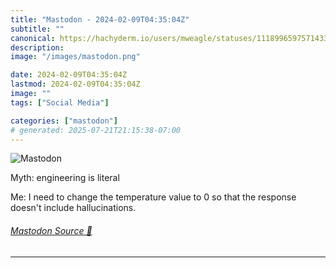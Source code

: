 ```yaml
---
title: "Mastodon - 2024-02-09T04:35:04Z"
subtitle: ""
canonical: https://hachyderm.io/users/mweagle/statuses/111899659757143328
description:
image: "/images/mastodon.png"

date: 2024-02-09T04:35:04Z
lastmod: 2024-02-09T04:35:04Z
image: ""
tags: ["Social Media"]

categories: ["mastodon"]
# generated: 2025-07-21T21:15:38-07:00
---
```

![Mastodon](/images/mastodon.png)

<p>Myth: engineering is literal</p><p>Me: I need to change the temperature value to 0 so that the response doesn&#39;t include hallucinations.</p>


###### [Mastodon Source 🐘](https://hachyderm.io/@mweagle/111899659757143328)

___
